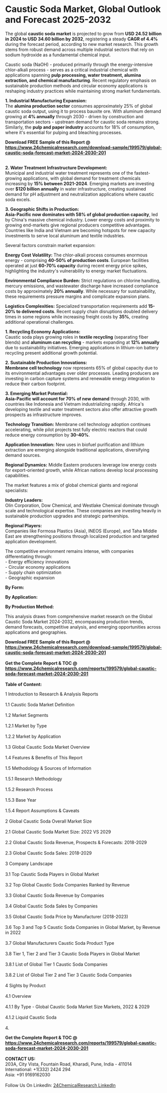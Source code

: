 <h1>Caustic Soda Market, Global Outlook and Forecast 2025-2032</h1><p>The global <strong>caustic soda market</strong> is projected to grow from <strong>USD 24.52 billion in 2024 to USD 34.60 billion by 2032</strong>, registering a steady <strong>CAGR of 4.4%</strong> during the forecast period, according to new market research. This growth stems from robust demand across multiple industrial sectors that rely on sodium hydroxide as a fundamental chemical input.</p><p>Caustic soda (NaOH) - produced primarily through the energy-intensive chlor-alkali process - serves as a critical industrial chemical with applications spanning <strong>pulp processing, water treatment, alumina extraction, and chemical manufacturing</strong>. Recent regulatory emphasis on sustainable production methods and circular economy applications is reshaping industry practices while maintaining strong market fundamentals.</p><p><strong>1. Industrial Manufacturing Expansion:</strong><br>
The <strong>alumina production sector</strong> consumes approximately 25% of global caustic soda output, using it to process bauxite ore. With aluminum demand growing at <strong>4% annually</strong> through 2030 - driven by construction and transportation sectors - upstream demand for caustic soda remains strong. Similarly, the <strong>pulp and paper industry</strong> accounts for 18% of consumption, where it's essential for pulping and bleaching processes.</p><div><b>Download FREE Sample of this Report @ 
            <a href="https://www.24chemicalresearch.com/download-sample/199579/global-caustic-soda-forecast-market-2024-2030-201">
            https://www.24chemicalresearch.com/download-sample/199579/global-caustic-soda-forecast-market-2024-2030-201</a></b></div><br><p><strong>2. Water Treatment Infrastructure Development:</strong><br>
Municipal and industrial water treatment represents one of the fastest-growing applications, with global demand for treatment chemicals increasing by <strong>15% between 2021-2024</strong>. Emerging markets are investing over <strong>$120 billion annually</strong> in water infrastructure, creating sustained demand for pH adjustment and neutralization applications where caustic soda excels.</p><p><strong>3. Geographic Shifts in Production:</strong><br>
<strong>Asia-Pacific now dominates with 58% of global production capacity</strong>, led by China's massive chemical industry. Lower energy costs and proximity to growing end-markets give regional producers competitive advantages. Countries like India and Vietnam are becoming hotspots for new capacity investments to serve local aluminum and textile industries.</p><p>Several factors constrain market expansion:</p><p><strong>Energy Cost Volatility:</strong> The chlor-alkali process consumes enormous energy - comprising <strong>40-50% of production costs</strong>. European facilities operated at just <strong>60-70% capacity</strong> during recent energy price spikes, highlighting the industry's vulnerability to energy market fluctuations.</p><p><strong>Environmental Compliance Burden:</strong> Strict regulations on chlorine handling, mercury emissions, and wastewater discharge have increased compliance costs by approximately <strong>20% annually</strong>. While necessary for sustainability, these requirements pressure margins and complicate expansion plans.</p><p><strong>Logistics Complexities:</strong> Specialized transportation requirements add <strong>15-20% to delivered costs</strong>. Recent supply chain disruptions doubled delivery times in some regions while increasing freight costs by <strong>35%</strong>, creating additional operational challenges.</p><p><strong>1. Recycling Economy Applications:</strong><br>
Caustic soda plays growing roles in <strong>textile recycling</strong> (separating fiber blends) and <strong>aluminum can recycling</strong> - markets expanding at <strong>12% annually</strong> due to sustainability initiatives. Emerging applications in lithium-ion battery recycling present additional growth potential.</p><p><strong>2. Sustainable Production Innovations:</strong><br>
<strong>Membrane cell technology</strong> now represents 65% of global capacity due to its environmental advantages over older processes. Leading producers are investing in carbon capture systems and renewable energy integration to reduce their carbon footprint.</p><p><strong>3. Emerging Market Potential:</strong><br>
<strong>Asia-Pacific will account for 70% of new demand</strong> through 2030, with countries like Indonesia and Vietnam industrializing rapidly. Africa's developing textile and water treatment sectors also offer attractive growth prospects as infrastructure improves.</p><p><strong>Technology Transition:</strong> Membrane cell technology adoption continues accelerating, while pilot projects test fully electric reactors that could reduce energy consumption by <strong>30-40%</strong>.</p><p><strong>Application Innovation:</strong> New uses in biofuel purification and lithium extraction are emerging alongside traditional applications, diversifying demand sources.</p><p><strong>Regional Dynamics:</strong> Middle Eastern producers leverage low energy costs for export-oriented growth, while African nations develop local processing capabilities.</p><p>The market features a mix of global chemical giants and regional specialists:</p><p><strong>Industry Leaders:</strong><br>
Olin Corporation, Dow Chemical, and Westlake Chemical dominate through scale and technological expertise. These companies are investing heavily in sustainable production upgrades and strategic partnerships.</p><p><strong>Regional Players:</strong><br>
Companies like Formosa Plastics (Asia), INEOS (Europe), and Taha Middle East are strengthening positions through localized production and targeted application development.</p><p>The competitive environment remains intense, with companies differentiating through:<br>
- Energy efficiency innovations<br>
- Circular economy applications<br>
- Supply chain optimization<br>
- Geographic expansion</p><p><strong>By Form:</strong></p><p><strong>By Application:</strong></p><p><strong>By Production Method:</strong></p><p>This analysis draws from comprehensive market research on the Global Caustic Soda Market 2024-2032, encompassing production trends, demand forecasts, competitive analysis, and emerging opportunities across applications and geographies.</p><div><b>Download FREE Sample of this Report @ 
            <a href="https://www.24chemicalresearch.com/download-sample/199579/global-caustic-soda-forecast-market-2024-2030-201">
            https://www.24chemicalresearch.com/download-sample/199579/global-caustic-soda-forecast-market-2024-2030-201</a></b></div><br><div><b>Get the Complete Report & TOC @ 
            <a href="https://www.24chemicalresearch.com/reports/199579/global-caustic-soda-forecast-market-2024-2030-201">
            https://www.24chemicalresearch.com/reports/199579/global-caustic-soda-forecast-market-2024-2030-201</a></b></div><br>
            <b>Table of Content:</b><p><p>1 Introduction to Research & Analysis Reports<br /><br />
1.1 Caustic Soda Market Definition<br /><br />
1.2 Market Segments<br /><br />
1.2.1 Market by Type<br /><br />
1.2.2 Market by Application<br /><br />
1.3 Global Caustic Soda Market Overview<br /><br />
1.4 Features & Benefits of This Report<br /><br />
1.5 Methodology & Sources of Information<br /><br />
1.5.1 Research Methodology<br /><br />
1.5.2 Research Process<br /><br />
1.5.3 Base Year<br /><br />
1.5.4 Report Assumptions & Caveats<br /><br />
2 Global Caustic Soda Overall Market Size<br /><br />
2.1 Global Caustic Soda Market Size: 2022 VS 2029<br /><br />
2.2 Global Caustic Soda Revenue, Prospects & Forecasts: 2018-2029<br /><br />
2.3 Global Caustic Soda Sales: 2018-2029<br /><br />
3 Company Landscape<br /><br />
3.1 Top Caustic Soda Players in Global Market<br /><br />
3.2 Top Global Caustic Soda Companies Ranked by Revenue<br /><br />
3.3 Global Caustic Soda Revenue by Companies<br /><br />
3.4 Global Caustic Soda Sales by Companies<br /><br />
3.5 Global Caustic Soda Price by Manufacturer (2018-2023)<br /><br />
3.6 Top 3 and Top 5 Caustic Soda Companies in Global Market, by Revenue in 2022<br /><br />
3.7 Global Manufacturers Caustic Soda Product Type<br /><br />
3.8 Tier 1, Tier 2 and Tier 3 Caustic Soda Players in Global Market<br /><br />
3.8.1 List of Global Tier 1 Caustic Soda Companies<br /><br />
3.8.2 List of Global Tier 2 and Tier 3 Caustic Soda Companies<br /><br />
4 Sights by Product<br /><br />
4.1 Overview<br /><br />
4.1.1 By Type - Global Caustic Soda Market Size Markets, 2022 & 2029<br /><br />
4.1.2 Liquid Caustic Soda<br /><br />
4.</p><div><b>Get the Complete Report & TOC @ 
            <a href="https://www.24chemicalresearch.com/reports/199579/global-caustic-soda-forecast-market-2024-2030-201">
            https://www.24chemicalresearch.com/reports/199579/global-caustic-soda-forecast-market-2024-2030-201</a></b></div><br><b>CONTACT US:</b><br>
            203A, City Vista, Fountain Road, Kharadi, Pune, India - 411014<br>
            International: +1(332) 2424 294<br>
            Asia: +91 9169162030 <br><br>
            Follow Us On LinkedIn: <a href="https://www.linkedin.com/company/24chemicalresearch/">24ChemicalResearch LinkedIn</a>